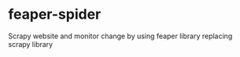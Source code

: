 # feaper-spider
Scrapy website and  monitor change by using feaper library replacing scrapy library
